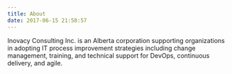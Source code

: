 ```yaml
---
title: About
date: 2017-06-15 21:58:57
---
```


Inovacy Consulting Inc. is an Alberta corporation supporting organizations in adopting IT process improvement strategies including change management, training, and technical support for DevOps, continuous delivery, and agile. 
